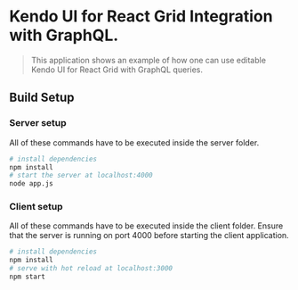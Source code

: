 # Kendo UI for React Grid Integration with GraphQL.

> This application shows an example of how one can use editable Kendo UI for React Grid with GraphQL queries.

## Build Setup

### Server setup

All of these commands have to be executed inside the server folder.

```bash
# install dependencies
npm install
# start the server at localhost:4000
node app.js
```

### Client setup

All of these commands have to be executed inside the client folder.
Ensure that the server is running on port 4000 before starting the client application.

```bash
# install dependencies
npm install
# serve with hot reload at localhost:3000
npm start
```
